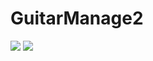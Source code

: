 # GuitarManage2
![](http://ww2.sinaimg.cn/mw690/006tMMIvgw1f4h3oohfmxj30s80drt9t.jpg)
![](http://ww3.sinaimg.cn/mw690/006tMMIvgw1f4h3op9i64j30rl0ehta9.jpg)
